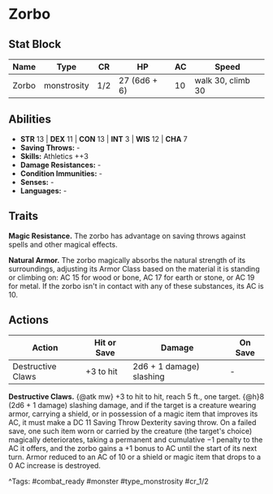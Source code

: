 # Zorbo

## Stat Block

| Name | Type | CR | HP | AC | Speed |
|------|------|----|----|----|-------|
| Zorbo | monstrosity | 1/2 | 27 (6d6 + 6) | 10 | walk 30, climb 30 |

## Abilities

- **STR** 13 | **DEX** 11 | **CON** 13 | **INT** 3 | **WIS** 12 | **CHA** 7
- **Saving Throws:** -  
- **Skills:** Athletics ++3  
- **Damage Resistances:** -  
- **Condition Immunities:** -  
- **Senses:** -  
- **Languages:** -

## Traits

**Magic Resistance.** The zorbo has advantage on saving throws against spells and other magical effects.

**Natural Armor.** The zorbo magically absorbs the natural strength of its surroundings, adjusting its Armor Class based on the material it is standing or climbing on: AC 15 for wood or bone, AC 17 for earth or stone, or AC 19 for metal. If the zorbo isn't in contact with any of these substances, its AC is 10.


## Actions

| Action | Hit or Save | Damage | On Save |
|--------|--------------|--------|----------|
| Destructive Claws | +3 to hit | 2d6 + 1 damage) slashing | - |

**Destructive Claws.** {@atk mw} +3 to hit to hit, reach 5 ft., one target. {@h}8 (2d6 + 1 damage) slashing damage, and if the target is a creature wearing armor, carrying a shield, or in possession of a magic item that improves its AC, it must make a DC 11 Saving Throw Dexterity saving throw. On a failed save, one such item worn or carried by the creature (the target's choice) magically deteriorates, taking a permanent and cumulative −1 penalty to the AC it offers, and the zorbo gains a +1 bonus to AC until the start of its next turn. Armor reduced to an AC of 10 or a shield or magic item that drops to a 0 AC increase is destroyed.


^Tags: #combat_ready #monster #type_monstrosity #cr_1/2